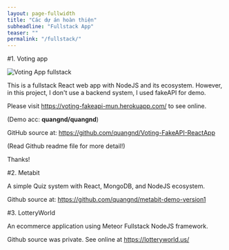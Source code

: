 ```yaml
---
layout: page-fullwidth
title: "Các dự án hoàn thiện"
subheadline: "Fullstack App"
teaser: ""
permalink: "/fullstack/"
---
```


#1. Voting app

 <img src="{{ site.urlimg }}FreeCodeCamp/Simple_UseCase.jpg" alt="Voting App fullstack">

This is a fullstack React web app with NodeJS and its ecosystem. However, in this project, I don't use a backend system, I used fakeAPI for demo.

Please visit <a href="https://voting-fakeapi-mun.herokuapp.com/" target="_blank">https://voting-fakeapi-mun.herokuapp.com/</a> to see online.

(Demo acc: **quangnd/quangnd**)

GitHub source at: <a href="https://github.com/quangnd/Voting-FakeAPI-ReactApp" target="_blank">https://github.com/quangnd/Voting-FakeAPI-ReactApp</a>

(Read Github readme file for more detail!)

Thanks!

#2. Metabit 

A simple Quiz system with React, MongoDB, and NodeJS ecosystem.
  
Github source at: <a href="https://github.com/quangnd/metabit-demo-version1" target="_blank">https://github.com/quangnd/metabit-demo-version1</a>

#3. LotteryWorld 

An ecommerce application using Meteor Fullstack NodeJS framework.
  
Github source was private. See online at <a href="https://lotteryworld.us/" target="_blank">https://lotteryworld.us/</a> 
